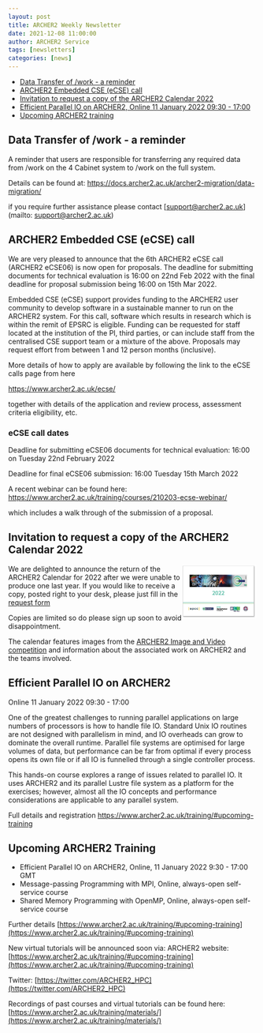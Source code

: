 ```yaml
---
layout: post
title: ARCHER2 Weekly Newsletter
date: 2021-12-08 11:00:00
author: ARCHER2 Service
tags: [newsletters] 
categories: [news]
---
```



- [Data Transfer of /work - a reminder](#data-transfer-of-work---a-reminder)
- [ARCHER2 Embedded CSE (eCSE) call](#archer2-embedded-cse-ecse-call)
- [Invitation to request a copy of the ARCHER2 Calendar 2022](#invitation-to-request-a-copy-of-the-archer2-calendar-2022)
- [Efficient Parallel IO on ARCHER2, Online 11 January 2022 09:30 - 17:00](#efficient-parallel-io-on-archer2)
- [Upcoming ARCHER2 training](#upcoming-archer2-training) 


## Data Transfer of /work - a reminder
A reminder that users are responsible for transferring any required data from /work on the 4 Cabinet system to /work on the full system.  

Details can be found at: 
<https://docs.archer2.ac.uk/archer2-migration/data-migration/>

if you require further assistance please contact [support@archer2.ac.uk](mailto: support@archer2.ac.uk)


## ARCHER2 Embedded CSE (eCSE) call

We are very pleased to announce that the 6th ARCHER2 eCSE call (ARCHER2 eCSE06) is now open for proposals. The deadline for submitting documents for technical evaluation is 16:00 on 22nd Feb 2022 with the final deadline for proposal submission being 16:00 on 15th Mar 2022.

Embedded CSE (eCSE) support provides funding to the ARCHER2 user community to develop software in a sustainable manner to run on the ARCHER2 system. For this call, software which results in research which is within the remit of EPSRC is eligible. Funding can be requested for staff located at the institution of the PI, third parties, or can include staff from the centralised CSE support team or a mixture of the above. Proposals may request effort from between 1 and 12 person months (inclusive).

More details of how to apply are available by following the link to the eCSE calls page from here

<https://www.archer2.ac.uk/ecse/>

together with details of the application and review process, assessment criteria eligibility, etc.

### eCSE call dates


Deadline for submitting eCSE06 documents for technical evaluation: 16:00 on Tuesday 22nd February 2022

Deadline for final eCSE06 submission: 16:00 Tuesday 15th March 2022

A recent webinar can be found here:
<https://www.archer2.ac.uk/training/courses/210203-ecse-webinar/>

which includes a walk through of the submission of a proposal.


## Invitation to request a copy of the ARCHER2 Calendar 2022

<a href="https://forms.office.com/r/6Ketkyjq0m"><img src="/img/blog/211201-calendar.jpg" alt="ARCHER2 calendar" style="width: 30%; float: right;" /></a>

We are delighted to announce the return of the ARCHER2 Calendar for 2022 after we were unable to produce one last year. If you would like to receive a copy, posted right to your desk, please just fill in the [request form](https://forms.office.com/r/6Ketkyjq0m)

Copies are limited so do please sign up soon to avoid disappointment.

The calendar features images from the [ARCHER2 Image and Video competition](https://www.archer2.ac.uk/about/gallery/2021-image-comp/) and information about the associated work on ARCHER2 and the teams involved.


## Efficient Parallel IO on ARCHER2

Online 11 January 2022 09:30 - 17:00

One of the greatest challenges to running parallel applications on large numbers of processors is how to handle file IO. Standard Unix IO routines are not designed with parallelism in mind, and IO overheads can grow to dominate the overall runtime. Parallel file systems are optimised for large volumes of data, but performance can be far from optimal if every process opens its own file or if all IO is funnelled through a single controller process.

This hands-on course explores a range of issues related to parallel IO. It uses ARCHER2 and its parallel Lustre file system as a platform for the exercises; however, almost all the IO concepts and performance considerations are applicable to any parallel system.

Full details and registration  <https://www.archer2.ac.uk/training/#upcoming-training>


## Upcoming ARCHER2 Training

- Efficient Parallel IO on ARCHER2, Online, 11 January 2022 9:30 - 17:00 GMT 
- Message-passing Programming with MPI, Online,  always-open self-service course  
- Shared Memory Programming with OpenMP, Online, always-open self-service course


Further details [https://www.archer2.ac.uk/training/#upcoming-training](https://www.archer2.ac.uk/training/#upcoming-training)

New virtual tutorials will be announced soon via: ARCHER2 website: [https://www.archer2.ac.uk/training/#upcoming-training](https://www.archer2.ac.uk/training/#upcoming-training)

Twitter: [https://twitter.com/ARCHER2_HPC](https://twitter.com/ARCHER2_HPC)

Recordings of past courses and virtual tutorials can be found here: [https://www.archer2.ac.uk/training/materials/](https://www.archer2.ac.uk/training/materials/)
